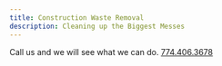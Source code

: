 ```yaml
---
title: Construction Waste Removal
description: Cleaning up the Biggest Messes
---
```


Call us and we will see what we can do. [774.406.3678](tel:7744063678)
